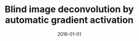 ---
title: "Blind image deconvolution by automatic gradient activation"
collection: publications
permalink: /publication/Blind
date: 2016-01-01
venue: "CVPR"
city: 
state: ""
thumbnail: "masktrack.png"
teaser :
authors: "Dong Gong, Mingkui Tan, Yanning Zhang, Anton Van den Hengel, Qinfeng Shi"
bibtex: Blind.txt
uri: 
arxiv: https://www.cv-foundation.org/openaccess/content_cvpr_2016/papers/Gong_Blind_Image_Deconvolution_CVPR_2016_paper.pdf
project: 
source:
poster: 
data:
---